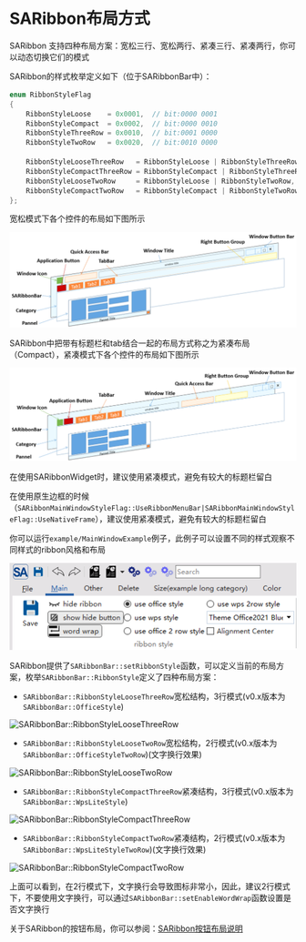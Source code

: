 # SARibbon布局方式

SARibbon 支持四种布局方案：宽松三行、宽松两行、紧凑三行、紧凑两行，你可以动态切换它们的模式

SARibbon的样式枚举定义如下（位于SARibbonBar中）：

```cpp
enum RibbonStyleFlag
{
    RibbonStyleLoose    = 0x0001,  // bit:0000 0001
    RibbonStyleCompact  = 0x0002,  // bit:0000 0010
    RibbonStyleThreeRow = 0x0010,  // bit:0001 0000
    RibbonStyleTwoRow   = 0x0020,  // bit:0010 0000

    RibbonStyleLooseThreeRow   = RibbonStyleLoose | RibbonStyleThreeRow,    ///< 宽松结构，3行模式
    RibbonStyleCompactThreeRow = RibbonStyleCompact | RibbonStyleThreeRow,  ///< 紧凑结构，3行模式
    RibbonStyleLooseTwoRow     = RibbonStyleLoose | RibbonStyleTwoRow,      ///< 宽松结构，2行模式
    RibbonStyleCompactTwoRow   = RibbonStyleCompact | RibbonStyleTwoRow     ///< 紧凑结构，2行模式
};
```

宽松模式下各个控件的布局如下图所示

![saribbonbar-level](../../assets/pic/saribbonbar-level.png)

SARibbon中把带有标题栏和tab结合一起的布局方式称之为紧凑布局（Compact），紧凑模式下各个控件的布局如下图所示

![saribbonbar-level](../../assets/pic/saribbonbar-level-2.png)

在使用SARibbonWidget时，建议使用紧凑模式，避免有较大的标题栏留白

在使用原生边框的时候（`SARibbonMainWindowStyleFlag::UseRibbonMenuBar|SARibbonMainWindowStyleFlag::UseNativeFrame`），建议使用紧凑模式，避免有较大的标题栏留白

你可以运行`example/MainWindowExample`例子，此例子可以设置不同的样式观察不同样式的ribbon风格和布局

![ribbon-style-example](../../assets/pic/ribbon-style-example.png)

SARibbon提供了`SARibbonBar::setRibbonStyle`函数，可以定义当前的布局方案，枚举`SARibbonBar::RibbonStyle`定义了四种布局方案：

- `SARibbonBar::RibbonStyleLooseThreeRow`宽松结构，3行模式(v0.x版本为`SARibbonBar::OfficeStyle`)

![SARibbonBar::RibbonStyleLooseThreeRow](./screenshot/office-3-style.png)

- `SARibbonBar::RibbonStyleLooseTwoRow`宽松结构，2行模式(v0.x版本为`SARibbonBar::OfficeStyleTwoRow`)(文字换行效果)

![SARibbonBar::RibbonStyleLooseTwoRow](./screenshot/office-2-style.png)

- `SARibbonBar::RibbonStyleCompactThreeRow`紧凑结构，3行模式(v0.x版本为`SARibbonBar::WpsLiteStyle`)

![SARibbonBar::RibbonStyleCompactThreeRow](./screenshot/wps-3-style.png)

- `SARibbonBar::RibbonStyleCompactTwoRow`紧凑结构，2行模式(v0.x版本为`SARibbonBar::WpsLiteStyleTwoRow`)(文字换行效果)

![SARibbonBar::RibbonStyleCompactTwoRow](./screenshot/wps-2-style.png)

上面可以看到，在2行模式下，文字换行会导致图标非常小，因此，建议2行模式下，不要使用文字换行，可以通过`SARibbonBar::setEnableWordWrap`函数设置是否文字换行

关于SARibbon的按钮布局，你可以参阅：[SARibbon按钮布局说明](./SARibbon-Button-Layout-Guide(cn).md)
